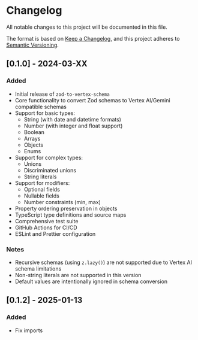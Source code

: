 # Changelog

All notable changes to this project will be documented in this file.

The format is based on [Keep a Changelog](https://keepachangelog.com/en/1.0.0/),
and this project adheres to [Semantic Versioning](https://semver.org/spec/v2.0.0.html).

## [0.1.0] - 2024-03-XX

### Added
- Initial release of `zod-to-vertex-schema`
- Core functionality to convert Zod schemas to Vertex AI/Gemini compatible schemas
- Support for basic types:
  - String (with date and datetime formats)
  - Number (with integer and float support)
  - Boolean
  - Arrays
  - Objects
  - Enums
- Support for complex types:
  - Unions
  - Discriminated unions
  - String literals
- Support for modifiers:
  - Optional fields
  - Nullable fields
  - Number constraints (min, max)
- Property ordering preservation in objects
- TypeScript type definitions and source maps
- Comprehensive test suite
- GitHub Actions for CI/CD
- ESLint and Prettier configuration

### Notes
- Recursive schemas (using `z.lazy()`) are not supported due to Vertex AI schema limitations
- Non-string literals are not supported in this version
- Default values are intentionally ignored in schema conversion 


## [0.1.2] - 2025-01-13

### Added
- Fix imports